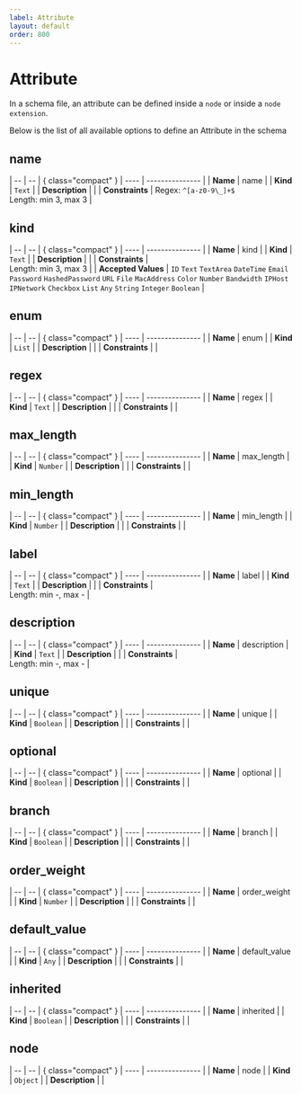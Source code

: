 ```yaml
---
label: Attribute
layout: default
order: 800
---
```


# Attribute

In a schema file, an attribute can be defined inside a `node` or inside a `node extension`.

Below is the list of all available options to define an Attribute in the schema
## name

| -- | -- | { class="compact" }
| ---- | --------------- |
| **Name** | name |
| **Kind** | `Text` |
| **Description** |  |
| **Constraints** |  Regex: `^[a-z0-9\_]+$`<br> Length: min 3, max 3 |


## kind

| -- | -- | { class="compact" }
| ---- | --------------- |
| **Name** | kind |
| **Kind** | `Text` |
| **Description** |  |
| **Constraints** | <br> Length: min 3, max 3 |
| **Accepted Values** | `ID` `Text` `TextArea` `DateTime` `Email` `Password` `HashedPassword` `URL` `File` `MacAddress` `Color` `Number` `Bandwidth` `IPHost` `IPNetwork` `Checkbox` `List` `Any` `String` `Integer` `Boolean`  |

## enum

| -- | -- | { class="compact" }
| ---- | --------------- |
| **Name** | enum |
| **Kind** | `List` |
| **Description** |  |
| **Constraints** |  |


## regex

| -- | -- | { class="compact" }
| ---- | --------------- |
| **Name** | regex |
| **Kind** | `Text` |
| **Description** |  |
| **Constraints** |  |


## max_length

| -- | -- | { class="compact" }
| ---- | --------------- |
| **Name** | max_length |
| **Kind** | `Number` |
| **Description** |  |
| **Constraints** |  |


## min_length

| -- | -- | { class="compact" }
| ---- | --------------- |
| **Name** | min_length |
| **Kind** | `Number` |
| **Description** |  |
| **Constraints** |  |


## label

| -- | -- | { class="compact" }
| ---- | --------------- |
| **Name** | label |
| **Kind** | `Text` |
| **Description** |  |
| **Constraints** | <br> Length: min -, max - |


## description

| -- | -- | { class="compact" }
| ---- | --------------- |
| **Name** | description |
| **Kind** | `Text` |
| **Description** |  |
| **Constraints** | <br> Length: min -, max - |


## unique

| -- | -- | { class="compact" }
| ---- | --------------- |
| **Name** | unique |
| **Kind** | `Boolean` |
| **Description** |  |
| **Constraints** |  |


## optional

| -- | -- | { class="compact" }
| ---- | --------------- |
| **Name** | optional |
| **Kind** | `Boolean` |
| **Description** |  |
| **Constraints** |  |


## branch

| -- | -- | { class="compact" }
| ---- | --------------- |
| **Name** | branch |
| **Kind** | `Boolean` |
| **Description** |  |
| **Constraints** |  |


## order_weight

| -- | -- | { class="compact" }
| ---- | --------------- |
| **Name** | order_weight |
| **Kind** | `Number` |
| **Description** |  |
| **Constraints** |  |


## default_value

| -- | -- | { class="compact" }
| ---- | --------------- |
| **Name** | default_value |
| **Kind** | `Any` |
| **Description** |  |
| **Constraints** |  |


## inherited

| -- | -- | { class="compact" }
| ---- | --------------- |
| **Name** | inherited |
| **Kind** | `Boolean` |
| **Description** |  |
| **Constraints** |  |



## node

| -- | -- | { class="compact" }
| ---- | --------------- |
| **Name** | node |
| **Kind** | `Object` |
| **Description** |  |

